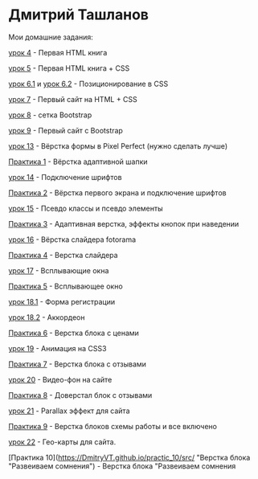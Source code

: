 # Дмитрий Ташланов
Мои домашние задания:

[урок 4](https://DmitryVT.github.io/lesson_4/ "Первая HTML книга") - Первая HTML книга

[урок 5](https://DmitryVT.github.io/lesson_5/ "Первая HTML книга + CSS") - Первая HTML книга + CSS

[урок 6.1](https://DmitryVT.github.io/lesson_6.1/ "CSS")  и 
[урок 6.2](https://DmitryVT.github.io/lesson_6.2/ "CSS") - Позиционирование в CSS 

[урок 7](https://DmitryVT.github.io/lesson_7/src/ "Первый сайт на HTML + CSS") - Первый сайт на HTML + CSS

[урок 8](https://DmitryVT.github.io/lesson_8/ "сетка Bootstrap") - сетка Bootstrap

[урок 9](https://DmitryVT.github.io/lesson_9/ "Первый сайт с Bootstrap") - Первый сайт с Bootstrap

[урок 13](https://DmitryVT.github.io/lesson_13/ "Pixel Perfect") - Вёрстка формы в Pixel Perfect (нужно сделать лучше)

[Практика 1](https://DmitryVT.github.io/practic_1/src/ "Header") - Вёрстка адаптивной шапки

[урок 14](https://DmitryVT.github.io/lesson_14/ "Подключение шрифтов") - Подключение шрифтов

[Практика 2](https://DmitryVT.github.io/practic_2/src/ "Main") - Вёрстка первого экрана и подключение шрифтов

[урок 15](https://DmitryVT.github.io/lesson_15/ "Псевдо классы и псевдо элементы") - Псевдо классы и псевдо элементы

[Практика 3](https://DmitryVT.github.io/practic_3/src/ "Адаптивная верстка, эффекты кнопок при наведении") - Адаптивная верстка, эффекты кнопок при наведении

[урок 16](https://DmitryVT.github.io/lesson_16/ "Слайдер") - Вёрстка слайдера fotorama

[Практика 4](https://DmitryVT.github.io/practic_4/src/ "Верстка слайдера") - Верстка слайдера

[урок 17](https://dmitryvt.github.io/lesson_17/src/ "Всплывающие окна") - Всплывающие окна

[Практика 5](https://DmitryVT.github.io/practic_5/src/ "Всплывающее окно") - Всплывающее окно

[урок 18.1](https://dmitryvt.github.io/lesson_18_1/src/ "Табы") - Форма регистрации 

[урок 18.2](https://dmitryvt.github.io/lesson_18_2/src/ "Аккордеон") - Аккордеон

[Практика 6](https://DmitryVT.github.io/practic_6/src/ "Верстка блока с ценами") - Верстка блока с ценами

[урок 19](https://dmitryvt.github.io/lesson_19/src "Анимация на CSS3") - Анимация на CSS3

[Практика 7](https://DmitryVT.github.io/practic_7/src/ "Верстка блока с отзывами") - Верстка блока с отзывами

[урок 20](https://dmitryvt.github.io/lesson_20/ "Видео-фон на сайте") - Видео-фон на сайте

[Практика 8](https://DmitryVT.github.io/practic_8/src/ "Доверстал блок с отзывами") - Доверстал блок с отзывами

[урок 21](https://dmitryvt.github.io/lesson_21/ "Parallax эффект для сайта") - Parallax эффект для сайта

[Практика 9](https://DmitryVT.github.io/practic_9/src/ "Верстка блоков схемы работы и все включено") - Верстка блоков схемы работы и все включено

[урок 22](https://dmitryvt.github.io/lesson_22/src "Гео-карты для сайта.") - Гео-карты для сайта.

[Практика 10](https://DmitryVT.github.io/practic_10/src/ "Верстка блока "Развеиваем сомнения") - Верстка блока "Развеиваем сомнения
